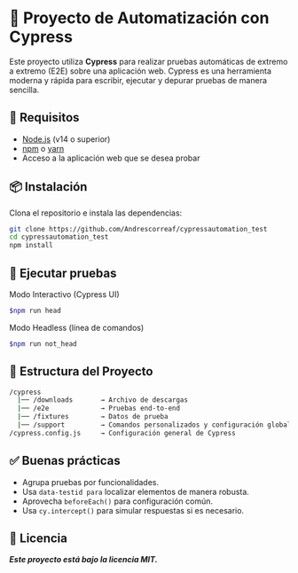 # 🧪 Proyecto de Automatización con Cypress

Este proyecto utiliza **Cypress** para realizar pruebas automáticas de extremo a extremo (E2E) sobre una aplicación web. Cypress es una herramienta moderna y rápida para escribir, ejecutar y depurar pruebas de manera sencilla.

## 🚀 Requisitos

- [Node.js](https://nodejs.org/) (v14 o superior)
- [npm](https://www.npmjs.com/) o [yarn](https://yarnpkg.com/)
- Acceso a la aplicación web que se desea probar

## 📦 Instalación

Clona el repositorio e instala las dependencias:

```bash
git clone https://github.com/Andrescorreaf/cypressautomation_test
cd cypressautomation_test
npm install
```

## 🧪  Ejecutar pruebas

Modo Interactivo (Cypress UI)

```bash
$npm run head
```
Modo Headless (línea de comandos)

```bash
$npm run not_head
```
## 📁 Estructura del Proyecto

```bash
/cypress
  |── /downloads       → Archivo de descargas
  |── /e2e             → Pruebas end-to-end
  |── /fixtures        → Datos de prueba
  |── /support         → Comandos personalizados y configuración global
/cypress.config.js     → Configuración general de Cypress
```
## ✅ Buenas prácticas

* Agrupa pruebas por funcionalidades.
* Usa ```data-testid para``` localizar elementos de manera robusta.
* Aprovecha ```beforeEach()``` para configuración común.
* Usa ```cy.intercept()``` para simular respuestas si es necesario.

## 📄 Licencia

***Este proyecto está bajo la licencia MIT.***

